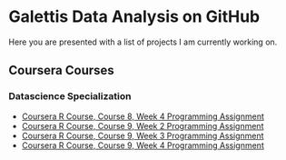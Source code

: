 # Galettis Data Analysis on GitHub

Here you are presented with a list of projects I am currently working on.

## Coursera Courses
### Datascience Specialization

* [Coursera R Course, Course 8, Week 4 Programming Assignment](https://galetti.github.io/Course-8-Week-4-PA/Course-8-Week-4-PA.html)
* [Coursera R Course, Course 9, Week 2 Programming Assignment](https://galetti.github.io/Data-Science-Specializaiton/Course-9-Week-2-PA.html)
* [Coursera R Course, Course 9, Week 3 Programming Assignment](https://galetti.github.io/Data-Science-Specializaiton/Course-9-Week-3-PA.html)
* [Coursera R Course, Course 9, Week 4 Programming Assignment](https://galetti.github.io/Data-Science-Specializaiton/Course-9-Week-4-PA.html)
